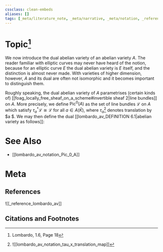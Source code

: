 ```yaml
---
cssclass: clean-embeds
aliases: []
tags: [_meta/literature_note, _meta/narrative, _meta/notation, _reference/lombardo_av]
---
```

# Topic[^1]
We now introduce the dual abelian variety of an abelian variety $A$. The reader familiar with elliptic curves may never have heard of the notion, because for an elliptic curve $E$ the dual abelian variety is $E$ itself, and the distinction is almost never made. With varieties of higher dimension, however, $A$ and its dual are often not isomorphic and it becomes important to distinguish them.

Roughly speaking, the dual abelian variety of $A$ parametrises (certain kinds of) [[foag_locally_free_sheaf_on_a_scheme#invertible sheaf 2|line bundles]] on $A$. More precisely, we define $\operatorname{Pic}^{0}(A)$ as the set of line bundles $\mathcal{L}$ on $A$ which satisfy $\tau_{a}^{*} \mathcal{L} \cong \mathcal{L}$ for all $a \in A(\bar{K})$, where $\tau_{a}$[^2] denotes translation by $a $. We may then define the dual [[lombardo_av_DEFINITION 6.1|abelian variety as follows]]:

[^2]: ![[lombardo_av_notation_tau_x_translation_map]]

# See Also
- [[lombardo_av_notation_Pic_0_A]]

# Meta
## References
![[_reference_lombardo_av]]

## Citations and Footnotes
[^1]: Lombardo, 1.6, Page 18
